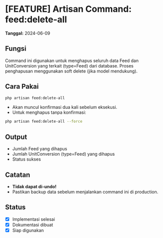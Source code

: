 # [FEATURE] Artisan Command: feed:delete-all

**Tanggal:** 2024-06-09

## Fungsi

Command ini digunakan untuk menghapus seluruh data Feed dan UnitConversion yang terkait (type=Feed) dari database. Proses penghapusan menggunakan soft delete (jika model mendukung).

## Cara Pakai

```bash
php artisan feed:delete-all
```

-   Akan muncul konfirmasi dua kali sebelum eksekusi.
-   Untuk menghapus tanpa konfirmasi:

```bash
php artisan feed:delete-all --force
```

## Output

-   Jumlah Feed yang dihapus
-   Jumlah UnitConversion (type=Feed) yang dihapus
-   Status sukses

## Catatan

-   **Tidak dapat di-undo!**
-   Pastikan backup data sebelum menjalankan command ini di production.

## Status

-   [x] Implementasi selesai
-   [x] Dokumentasi dibuat
-   [x] Siap digunakan

